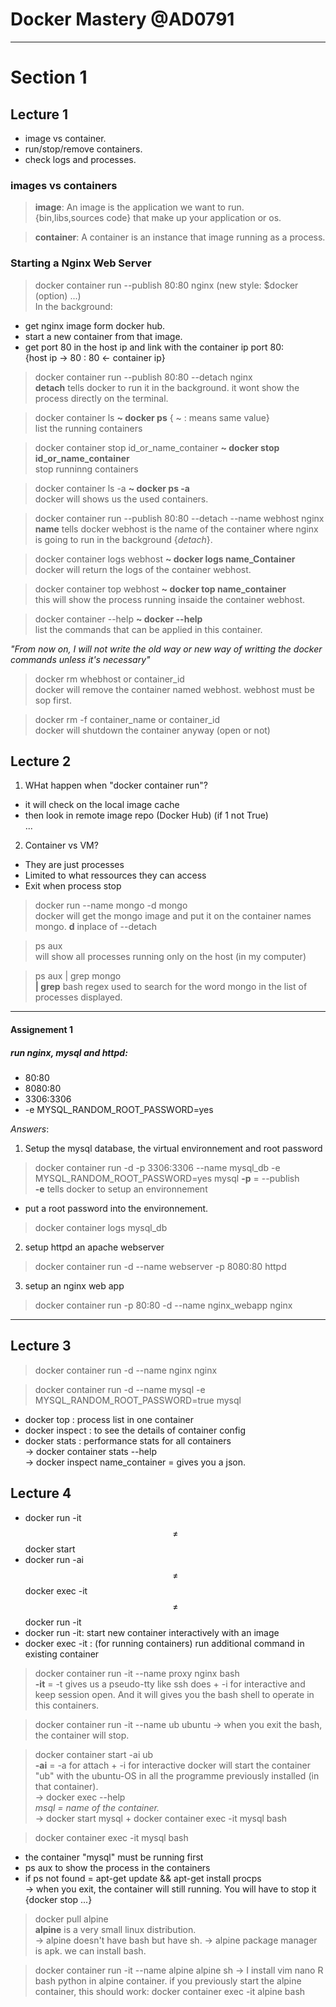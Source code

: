 # Docker Mastery @AD0791  
----------------------------------------  

# Section 1  

## Lecture 1

- image vs container.
- run/stop/remove containers.
- check logs and processes.  

### images vs containers

>**image**: An image is the application we want to run.  
{bin,libs,sources code} that make up your application or os.  

>**container**: A container is an instance that image running as a process.  

### Starting a Nginx Web Server

> docker container run --publish 80:80 nginx (new style: $docker <command> (option) ...)  
In the background:  
- get nginx image form docker hub.  
- start a new container from that image.   
- get port 80 in the host ip and link with the container ip port 80:    
{host ip -> 80 : 80 <- container ip}   

> docker container run --publish 80:80 --detach nginx  
**detach** tells docker to run it in the background. it wont show the process directly on the terminal.  

> docker container ls **~ docker ps** { ~ : means same value}  
list the running containers

> docker container stop id_or_name_container **~ docker stop id_or_name_container**  
stop runninng containers


> docker container ls -a **~ docker ps -a**  
docker will shows us the used containers.  

> docker container run --publish 80:80 --detach --name webhost nginx
**name** tells docker webhost is the name of the container where nginx is going to run in the background {_detach_}.  

> docker container logs webhost **~ docker logs name_Container**  
docker will return the logs of the container webhost.  

> docker container top webhost **~ docker top name_container**  
this will show the process running insaide the container webhost.  

> docker container --help **~ docker --help**  
list the commands that can be applied in this container.   

*"From now on, I will not write the old way or new way of writting the docker commands unless it's necessary"*   

> docker rm whebhost or container_id    
docker will remove the container named webhost. webhost must be sop first.  

> docker rm -f container_name or container_id  
docker will shutdown the container anyway (open or not)    

## Lecture 2  
  
1. WHat happen when "docker container run"?    
- it will check on the local image cache  
- then look in remote image repo (Docker Hub) (if 1 not True)    
...  

2. Container vs VM?    
- They are just processes  
- Limited to what ressources they can access  
- Exit when process stop   

> docker run --name mongo -d mongo  
docker will get the mongo image and put it on the container names mongo. **d** inplace of --detach  

> ps aux    
will show all processes running only on the host (in my computer)  

> ps aux | grep mongo  
**| grep** bash regex used to search for the word mongo in the list of processes displayed.   
----------------------------------------
#### Assignement 1  

##### run nginx, mysql and httpd:  
- 80:80
- 8080:80 
- 3306:3306  
- -e MYSQL_RANDOM_ROOT_PASSWORD=yes  

_Answers_:
1. Setup the mysql database, the virtual environnement  and root password

> docker container run -d -p 3306:3306 --name mysql_db -e MYSQL_RANDOM_ROOT_PASSWORD=yes mysql
**-p** = --publish  
**-e** tells docker to setup an environnement
- put a root password into the environnement.  

> docker container logs mysql_db  

2. setup httpd an apache webserver  

> docker container run -d --name webserver -p 8080:80 httpd  

3. setup an nginx web app  

> docker container run -p 80:80 -d --name nginx_webapp nginx

--------------------------------------------------------

## Lecture 3 

> docker container run -d --name nginx nginx   

> docker container run -d --name mysql -e MYSQL_RANDOM_ROOT_PASSWORD=true mysql  

- docker top : process list in one container  
- docker inspect : to see the details of container config  
- docker stats : performance stats for all containers  
-> docker container stats --help  
-> docker inspect name_container = gives you a json.   

## Lecture 4  
- docker run -it $$\neq$$ docker start  
- docker run -ai $$\neq$$ docker exec -it $$\neq$$ docker run -it  
- docker run -it: start new container interactively with an image  
- docker exec -it : (for running containers) run additional command in 						existing container  

> docker container run -it --name proxy nginx bash   
**-it** = -t gives us a pseudo-tty like ssh does + -i for interactive and keep session open. And it will gives you the bash shell to operate in this containers. 

> docker container run -it --name ub ubuntu
-> when you exit the bash, the container will stop.

> docker container start -ai ub  
**-ai** = -a for attach + -i for interactive
docker will start the container "ub" with the ubuntu-OS in all the programme previously installed (in that container).  
-> docker exec --help  
_msql = name of the container._  
-> docker start mysql + docker container exec -it mysql bash  

> docker container exec -it mysql bash  
- the container "mysql" must be running first
- ps aux to show the process in the containers
- if ps not found = apt-get update && apt-get install procps   
-> when you exit, the container will still running. You will have to stop it {docker stop ...}  

> docker pull alpine  
**alpine** is a very small linux distribution.  
-> alpine doesn't have bash but have sh.
-> alpine package manager is apk. 
we can install bash.  

> docker container run -it --name alpine alpine sh
-> I install vim nano R bash python in alpine container. if you previously start the alpine container, this should work: docker container exec -it alpine bash


